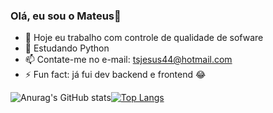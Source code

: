 ### Olá, eu sou o Mateus👋

- 🔭 Hoje eu trabalho com controle de qualidade de sofware
- 🌱 Estudando Python
- 📫 Contate-me no e-mail: tsjesus44@hotmail.com
- ⚡ Fun fact: já fui dev backend e frontend 😂

![Anurag's GitHub stats](https://github-readme-stats.vercel.app/api?username=anuraghazra&show_icons=true&theme=dark)[![Top Langs](https://github-readme-stats.vercel.app/api/top-langs/?username=0liveira-mateus&layout=compact)](https://github.com/0liveira-mateus/automacao-simplificada)
